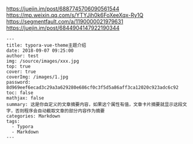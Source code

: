 


https://juejin.im/post/6887745706090561544
https://mp.weixin.qq.com/s/YTYJih0k6FoXeeXqx-Ry1Q
https://segmentfault.com/a/1190000021979631
https://juejin.im/post/6844904147922190344

```
---
title: typora-vue-theme主题介绍
date: 2018-09-07 09:25:00
author: test
img: /source/images/xxx.jpg
top: true
cover: true
coverImg: /images/1.jpg
password: 8d969eef6ecad3c29a3a629280e686cf0c3f5d5a86aff3ca12020c923adc6c92
toc: false
mathjax: false
summary: 这是你自定义的文章摘要内容，如果这个属性有值，文章卡片摘要就显示这段文字，否则程序会自动截取文章的部分内容作为摘要
categories: Markdown
tags:
  - Typora
  - Markdown
---
```